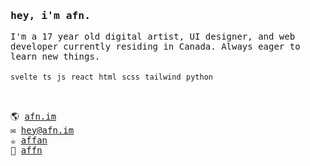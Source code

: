 <samp>
    <h3>hey, i'm afn.</h3>
    I'm a 17 year old digital artist, UI designer, and web developer currently residing in Canada. Always eager to learn new things. 
    <br />
    <br />
    <code>svelte</code> <code>ts</code> <code>js</code> <code>react</code> <code>html</code> <code>scss</code> <code>tailwind</code> <code>python</code>
    <br />
    <br />
    <h2></h2>
    🌎 <a href="https://afn.im" target="_blank">afn.im</a>
    <br/>
    ✉️ <a href="mailto:hey@afn.im" target="_blank">hey@afn.im</a>
    <br/>
    ☕️ <a href="https://ko-fi.com/affan" target="_blank">affan</a>
    <br/>
    💬 <a href="https://discord.com/users/420043923822608384" target="_blank">affn</a>
</samp>
